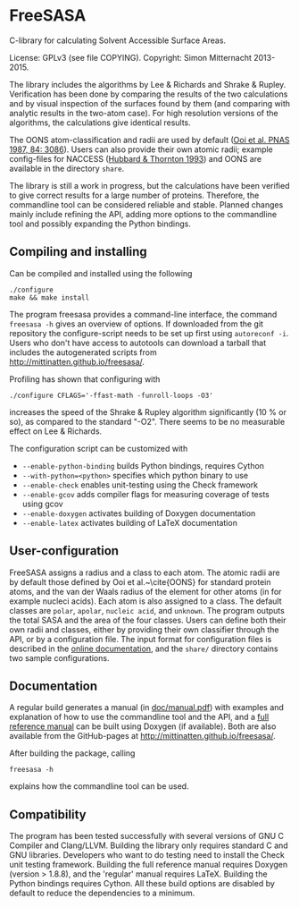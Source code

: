 FreeSASA
=======

C-library for calculating Solvent Accessible Surface Areas.

License: GPLv3 (see file COPYING). Copyright: Simon Mitternacht 2013-2015.

The library includes the algorithms by Lee & Richards and Shrake &
Rupley. Verification has been done by comparing the results of the two
calculations and by visual inspection of the surfaces found by them
(and comparing with analytic results in the two-atom case). For high
resolution versions of the algorithms, the calculations give identical
results.

The OONS atom-classification and radii are used by default ([Ooi et al.
PNAS 1987, 84: 3086](http://www.ncbi.nlm.nih.gov/pmc/articles/PMC304812/)). 
Users can also provide their own atomic radii; example config-files for 
NACCESS 
([Hubbard & Thornton 1993](http://www.bioinf.manchester.ac.uk/naccess/)) 
and OONS are available in the directory `share`. 

The library is still a work in progress, but the calculations have
been verified to give correct results for a large number of
proteins. Therefore, the commandline tool can be considered reliable
and stable. Planned changes mainly include refining the API, adding
more options to the commandline tool and possibly expanding the Python
bindings.

Compiling and installing
------------------------

Can be compiled and installed using the following

    ./configure
    make && make install

The program freesasa provides a command-line interface, the command
`freesasa -h` gives an overview of options. If downloaded from the git
repository the configure-script needs to be set up first using
`autoreconf -i`. Users who don't have access to autotools can download
a tarball that includes the autogenerated scripts from
http://mittinatten.github.io/freesasa/.

Profiling has shown that configuring with 

    ./configure CFLAGS='-ffast-math -funroll-loops -O3' 

increases the speed of the Shrake & Rupley algorithm significantly (10
% or so), as compared to the standard "-O2". There seems to be no
measurable effect on Lee & Richards.

The configuration script can be customized with

* `--enable-python-binding` builds Python bindings, requires Cython
* `--with-python=<python>` specifies which python binary to use
* `--enable-check` enables unit-testing using the Check framework
* `--enable-gcov` adds compiler flags for measuring coverage of tests using gcov
* `--enable-doxygen` activates building of Doxygen documentation
* `--enable-latex` activates building of LaTeX documentation


User-configuration 
------------------ 

FreeSASA assigns a radius and a class to each atom. The atomic radii
are by default those defined by Ooi et al.~\cite{OONS} for standard
protein atoms, and the van der Waals radius of the element for other
atoms (in for example nucleci acids). Each atom is also assigned to a
class. The default classes are `polar`, `apolar`, `nucleic acid`, and
`unknown`. The program outputs the total SASA and the area of the four
classes. Users can define both their own radii and classes, either by
providing their own classifier through the API, or by a configuration
file. The input format for configuration files is described in the 
[online documentation](http://mittinatten.github.io/freesasa/doxygen/group__API.html#Config-file), 
and the `share/` directory contains two sample configurations.


Documentation
-------------

A regular build generates a manual (in 
[doc/manual.pdf](http://mittinatten.github.io/freesasa/manual.pdf)) with 
examples and explanation of how to use the commandline tool and the API, 
and a
[full reference manual](http://mittinatten.github.io/freesasa/doxygen/)
can be built using Doxygen (if available). Both are also available from 
the GitHub-pages at http://mittinatten.github.io/freesasa/. 

After building the package, calling

    freesasa -h
    
explains how the commandline tool can be used.

Compatibility
-------------

The program has been tested successfully with several versions of GNU
C Compiler and Clang/LLVM. Building the library only requires standard
C and GNU libraries. Developers who want to do testing need to install
the Check unit testing framework. Building the full reference manual
requires Doxygen (version > 1.8.8), and the 'regular' manual requires
LaTeX. Building the Python bindings requires Cython. All these build
options are disabled by default to reduce the dependencies to a
minimum.

